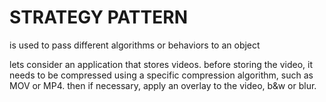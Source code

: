 # STRATEGY PATTERN

is used to pass different algorithms or behaviors to an object

lets consider an application that stores videos. before storing the video, it needs to be compressed using a specific compression algorithm, such as MOV or MP4. then if necessary, apply an overlay to the video, b&w or blur.

